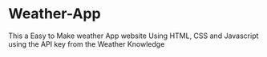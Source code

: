 # Weather-App
This a Easy to Make weather App website Using HTML, CSS and Javascript
using the API key from the Weather Knowledge 
